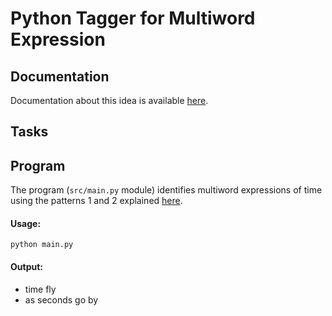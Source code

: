 # Python Tagger for Multiword Expression
## Documentation
Documentation about this idea is available [here](https://sites.google.com/site/distributedlittleredhen/gsoc2015).
## Tasks

## Program
The program (``src/main.py`` module) identifies multiword expressions of time using the patterns 1 and 2 explained [here](https://github.com/RedHenLab/NLP/issues/1).
#### Usage:
``python main.py``

#### Output:

- time fly
- as seconds go by
